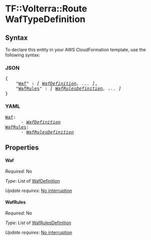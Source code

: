 # TF::Volterra::Route WafTypeDefinition

## Syntax

To declare this entity in your AWS CloudFormation template, use the following syntax:

### JSON

<pre>
{
    "<a href="#waf" title="Waf">Waf</a>" : <i>[ <a href="wafdefinition.md">WafDefinition</a>, ... ]</i>,
    "<a href="#wafrules" title="WafRules">WafRules</a>" : <i>[ <a href="wafrulesdefinition.md">WafRulesDefinition</a>, ... ]</i>
}
</pre>

### YAML

<pre>
<a href="#waf" title="Waf">Waf</a>: <i>
      - <a href="wafdefinition.md">WafDefinition</a></i>
<a href="#wafrules" title="WafRules">WafRules</a>: <i>
      - <a href="wafrulesdefinition.md">WafRulesDefinition</a></i>
</pre>

## Properties

#### Waf

_Required_: No

_Type_: List of <a href="wafdefinition.md">WafDefinition</a>

_Update requires_: [No interruption](https://docs.aws.amazon.com/AWSCloudFormation/latest/UserGuide/using-cfn-updating-stacks-update-behaviors.html#update-no-interrupt)

#### WafRules

_Required_: No

_Type_: List of <a href="wafrulesdefinition.md">WafRulesDefinition</a>

_Update requires_: [No interruption](https://docs.aws.amazon.com/AWSCloudFormation/latest/UserGuide/using-cfn-updating-stacks-update-behaviors.html#update-no-interrupt)

